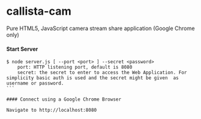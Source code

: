 callista-cam
============

Pure HTML5, JavaScript camera stream share application (Google Chrome only)


#### Start Server

````
$ node server.js [ --port <port> ] --secret <password>
    port: HTTP listening port, default is 8080
    secret: the secret to enter to access the Web Application. For simplicity basic auth is used and the secret might be given  as username or password.
```
  
#### Connect using a Google Chrome Browser

Navigate to http://localhost:8080



